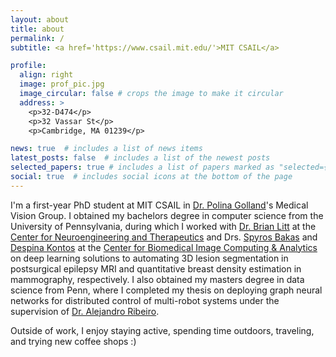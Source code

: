 ```yaml
---
layout: about
title: about
permalink: /
subtitle: <a href='https://www.csail.mit.edu/'>MIT CSAIL</a>

profile:
  align: right
  image: prof_pic.jpg
  image_circular: false # crops the image to make it circular
  address: >
    <p>32-D474</p>
    <p>32 Vassar St</p>
    <p>Cambridge, MA 01239</p>

news: true  # includes a list of news items
latest_posts: false  # includes a list of the newest posts
selected_papers: true # includes a list of papers marked as "selected={true}"
social: true  # includes social icons at the bottom of the page
---
```


I'm a first-year PhD student at MIT CSAIL in [Dr. Polina Golland](https://www.csail.mit.edu/person/polina-golland)'s Medical Vision Group. I obtained my bachelors degree in computer science from the University of Pennsylvania, during which I worked with [Dr. Brian Litt](https://www.med.upenn.edu/apps/faculty/index.php/g324/p6213) at the [Center for Neuroengineering and Therapeutics](https://cnt.upenn.edu/) and Drs. [Spyros Bakas](https://www.med.upenn.edu/cbica/sbakas/) and [Despina Kontos](https://www.med.upenn.edu/apps/faculty/index.php/g275/p8123294) at the [Center for Biomedical Image Computing & Analytics](https://www.med.upenn.edu/cbica/) on deep learning solutions to automating 3D lesion segmentation in postsurgical epilepsy MRI and quantitative breast density estimation in mammography, respectively. I also obtained my masters degree in data science from Penn, where I completed my thesis on deploying graph neural networks for distributed control of multi-robot systems under the supervision of [Dr. Alejandro Ribeiro](https://alelab.seas.upenn.edu/).

Outside of work, I enjoy staying active, spending time outdoors, traveling, and trying new coffee shops :)
